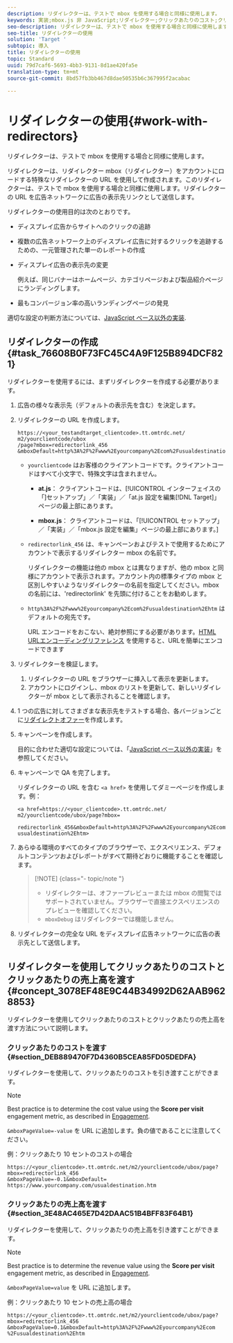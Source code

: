 ```yaml
---
description: リダイレクターは、テストで mbox を使用する場合と同様に使用します。
keywords: 実装;mbox.js 非 JavaScript;リダイレクター;クリックあたりのコスト;クリックあたりの売上高
seo-description: リダイレクターは、テストで mbox を使用する場合と同様に使用します。
seo-title: リダイレクターの使用
solution: 'Target '
subtopic: 導入
title: リダイレクターの使用
topic: Standard
uuid: 79d7caf6-5693-4bb3-9131-8d1ae420fa5e
translation-type: tm+mt
source-git-commit: 8bd57fb3bb467d8dae50535b6c367995f2acabac

---
```



# リダイレクターの使用{#work-with-redirectors}

リダイレクターは、テストで mbox を使用する場合と同様に使用します。

リダイレクターは、リダイレクター mbox（リダイレクター）をアカウントにロードする特殊なリダイレクターの URL を使用して作成されます。このリダイレクターは、テストで mbox を使用する場合と同様に使用します。リダイレクターの URL を広告ネットワークに広告の表示先リンクとして送信します。

リダイレクターの使用目的は次のとおりです。

* ディスプレイ広告からサイトへのクリックの追跡
* 複数の広告ネットワーク上のディスプレイ広告に対するクリックを追跡するための、一元管理された単一のレポートの作成
* ディスプレイ広告の表示先の変更

   例えば、同じバナーはホームページ、カテゴリページおよび製品紹介ページにランディングします。

* 最もコンバージョン率の高いランディングページの発見

適切な設定の判断方法については、[JavaScript ベース以外の実装](../../c-implementing-target/c-non-javascript-based-implementation/non-javascript-based-implementation.md#concept_4799C58B081A43F6B3B8CC25A8D5D7C4).

## リダイレクターの作成 {#task_76608B0F73FC45C4A9F125B894DCF821}

リダイレクターを使用するには、まずリダイレクターを作成する必要があります。

1. 広告の様々な表示先（デフォルトの表示先を含む）を決定します。
1. リダイレクターの URL を作成します。

   ```
   https://<your_testandtarget_clientcode>.tt.omtrdc.net/​m2/yourclientcode/ubox
   /​page?mbox=redirectorlink_456
   &mboxDefault=http%3A%2F%2Fwww%2Eyourcompany%2Ecom%2Fusualdestination%2Ehtm
   ```

   * `yourclientcode` はお客様のクライアントコードです。クライアントコードはすべて小文字で、特殊文字は含まれません。

      * **at.js**： クライアントコードは、[!UICONTROL  インターフェイスの「]セットアップ」／「実装」／「at.js 設定を編集[!DNL Target]」ページの最上部にあります。

      * **mbox.js**： クライアントコードは、「[!UICONTROL セットアップ」／「実装」／「mbox.js 設定を編集」ページの最上部にあります。]
   * `redirectorlink_456` は、キャンペーンおよびテストで使用するためにアカウントで表示するリダイレクター mbox の名前です。

      リダイレクターの機能は他の mbox とは異なりますが、他の mbox と同様にアカウントで表示されます。アカウント内の標準タイプの mbox と区別しやすいようなリダイレクターの名前を指定してください。mbox の名前には、&#39;redirectorlink&#39; を先頭に付けることをお勧めします。

   * `http%3A%2F%2Fwww%2Eyourcompany%2Ecom%2Fusualdestination%2Ehtm` はデフォルトの宛先です。

      URL エンコードをおこない、絶対参照にする必要があります。[HTML URLエンコーディングリファレンス](https://www.w3schools.com/tags/ref_urlencode.asp) を使用すると、URLを簡単にエンコードできます



1. リダイレクターを検証します。
   1. リダイレクターの URL をブラウザーに挿入して表示を更新します。
   1. アカウントにログインし、mbox のリストを更新して、新しいリダイレクターが mbox として表示されることを確認します。
1. 1 つの広告に対してさまざまな表示先をテストする場合、各バージョンごとに[リダイレクトオファー](../../c-experiences/c-visual-experience-composer/redirect-offer.md#task_9578678D42784F5EB9638F8AC8C911FA)を作成します。
1. キャンペーンを作成します。

   目的に合わせた適切な設定については、「[JavaScript ベース以外の実装](../../c-implementing-target/c-non-javascript-based-implementation/non-javascript-based-implementation.md#concept_4799C58B081A43F6B3B8CC25A8D5D7C4)」を参照してください。
1. キャンペーンで QA を完了します。

   リダイレクターの URL を含む `<a href>` を使用してダミーページを作成します。例：

   ```
   <a href=https://<your_clientcode>.tt.omtrdc.net/​m2/yourclientcode/ubox/​page?mbox=
   
   redirectorlink_456&mboxDefault=http%3A%2F%2Fwww%2Eyourcompany%2Ecom%2F​usualdestination%2Ehtm>
   ```

1. あらゆる環境のすべてのタイプのブラウザーで、エクスペリエンス、デフォルトコンテンツおよびレポートがすべて期待どおりに機能することを確認します。

   >[!NOTE] {class=&quot;- topic/note &quot;}
   >
   >* リダイレクターは、オファープレビューまたは mbox の閲覧ではサポートされていません。ブラウザーで直接エクスペリエンスのプレビューを確認してください。
   >* `mboxDebug` はリダイレクターでは機能しません。


1. リダイレクターの完全な URL をディスプレイ広告ネットワークに広告の表示先として送信します。

## リダイレクターを使用してクリックあたりのコストとクリックあたりの売上高を渡す {#concept_3078EF48E9C44B34992D62AAB9628853}

リダイレクターを使用してクリックあたりのコストとクリックあたりの売上高を渡す方法について説明します。

### クリックあたりのコストを渡す {#section_DEB889470F7D4360B5CEA85FD05DEDFA}

リダイレクターを使用して、クリックあたりのコストを引き渡すことができます。

>[!NOTE]
>
>Best practice is to determine the cost value using the **Score per visit** engagement metric, as described in [Engagement](https://marketing.adobe.com/resources/help/en_US/tnt/help/c_Capturing_Engagement.html).

`&mboxPageValue=-value` を URL に追加します。負の値であることに注意してください。

例：クリックあたり 10 セントのコストの場合

```
https://<your_clientcode>.tt.omtrdc.net/​m2/yourclientcode/ubox/​page?mbox=redirectorlink_456
&mboxPageValue=-0.1&mboxDefault=​https://www.yourcompany.com/usualdestination.htm
```

### クリックあたりの売上高を渡す {#section_3E48AC465E7D42DAAC51B4BFF83F64B1}

リダイレクターを使用して、クリックあたりの売上高を引き渡すことができます。

>[!NOTE]
>
>Best practice is to determine the revenue value using the **Score per visit** engagement metric, as described in [Engagement](https://marketing.adobe.com/resources/help/en_US/tnt/help/c_Capturing_Engagement.html).

`&mboxPageValue=value` を URL に追加します。

例：クリックあたり 10 セントの売上高の場合

```
https://<​your_clientcode>​​​​.tt​​.omtrdc​.net/​​m2/​yourclientcode/​ubox/​​​page?mbox=redirectorlink_456
&mboxPageValue=0.1​&mbox​Default=​​http%3A%2F%2Fwww%2E​yourcompany%2Ecom​%2Fusualdestination%2Ehtm
```
